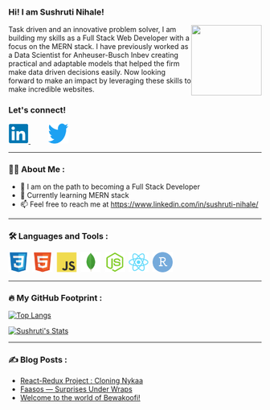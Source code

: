 ### Hi! I am Sushruti Nihale! <br>

<img src="https://media.giphy.com/media/CNN0wj7wbwX9wRBQ8v/giphy.gif" height="140" width="140" align="right"/>

Task driven and an innovative problem solver, I am building my skills as a Full Stack Web Developer with a focus on the MERN stack. I have previously worked as a Data Scientist for Anheuser-Busch Inbev creating practical and adaptable models that helped the firm make data driven decisions easily. Now looking forward to make an impact by leveraging these skills to make incredible websites.

### Let's connect! <br>

<a href="https://www.linkedin.com/in/sushruti-nihale/" target = "_blank">
    <img src="https://github.com/devicons/devicon/blob/master/icons/linkedin/linkedin-original.svg"  alt="LinkedIn Badge" width="40">
</a>
&nbsp;&nbsp;&nbsp;&nbsp;&nbsp;&nbsp;&nbsp;&nbsp;
<a href="https://twitter.com/sushruti_nihale" target = "_blank">
    <img src="https://github.com/devicons/devicon/blob/master/icons/twitter/twitter-original.svg" alt="Twitter Badge" width="40">
</a>


---

### :woman_technologist: About Me :
- 🔭 I am on the path to becoming a Full Stack Developer
- 🌱 Currently learning MERN stack 
- 📫 Feel free to reach me at https://www.linkedin.com/in/sushruti-nihale/

---

### :hammer_and_wrench: Languages and Tools :
<div>
  <img src="https://github.com/devicons/devicon/blob/master/icons/css3/css3-original.svg" title="CSS3" alt="CSS3" width="40" height="40"/>&nbsp;
<!--   <img src="https://github.com/devicons/devicon/blob/master/icons/express/express-original.svg" title="Express" alt="Express" width="40" height="40"/>&nbsp; -->
  <img src="https://github.com/devicons/devicon/blob/master/icons/html5/html5-original.svg" title="HTML5" alt="HTML5" width="40" height="40"/>&nbsp;
  <img src="https://github.com/devicons/devicon/blob/master/icons/javascript/javascript-original.svg" title="JS" alt="JS" width="40" height="40"/>&nbsp;
  <img src="https://github.com/devicons/devicon/blob/master/icons/mongodb/mongodb-original.svg" title="MongoDB" alt="MongoDB" width="40" height="40"/>&nbsp;
  <img src="https://github.com/devicons/devicon/blob/master/icons/nodejs/nodejs-original.svg" title="NodeJS" alt="NodeJS" width="40" height="40"/>&nbsp;
  <img src="https://github.com/devicons/devicon/blob/master/icons/react/react-original.svg" title="React" alt="React" width="40" height="40"/>&nbsp;
  <img src="https://github.com/devicons/devicon/blob/master/icons/rstudio/rstudio-original.svg" title="RStudio" alt="RStudio" width="40" height="40"/>&nbsp;
</div>

---

### :fire: My GitHub Footprint :
<!-- [![GitHub Streak](http://github-readme-streak-stats.herokuapp.com?user=SushrutiNihale&theme=dark&background=000000)](https://git.io/streak-stats)
<br> -->
[![Top Langs](https://github-readme-stats.vercel.app/api/top-langs/?username=SushrutiNihale&layout=compact&theme=vision-friendly-dark)](https://github.com/anuraghazra/github-readme-stats)

[![Sushruti's Stats](https://github-readme-stats.vercel.app/api?username=SushrutiNihale&theme=highcontrast&hide_rank=1&show_icons=1&count_private=1&hide=stars,issues&disable_animations=1)](https://github.com/anuraghazra/github-readme-stats)

---

### :writing_hand: Blog Posts :
- [React-Redux Project : Cloning Nykaa](https://medium.com/@sushrutin6/react-redux-project-cloning-nykaa-f20b16f5983b "Blog Post 1")
- [Faasos — Surprises Under Wraps](https://medium.com/@sushrutin6/faasos-surprises-under-wraps-3b9ccfda680e "Blog Post 2")
- [Welcome to the world of Bewakoofi!](https://medium.com/@sushrutin6/welcome-to-the-world-of-bewakoofi-69c21c3747fa "Blog Post 3")

<!--
**SushrutiNihale/SushrutiNihale** is a ✨ _special_ ✨ repository because its `README.md` (this file) appears on your GitHub profile.

Here are some ideas to get you started:

- 🔭 I’m currently working on ...
- 🌱 I’m currently learning ...
- 👯 I’m looking to collaborate on ...
- 🤔 I’m looking for help with ...
- 💬 Ask me about ...
- 📫 How to reach me: ...
- 😄 Pronouns: ...
- ⚡ Fun fact: ...
-->
